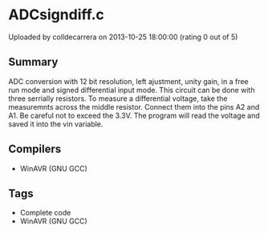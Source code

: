 # ADCsigndiff.c

Uploaded by colldecarrera on 2013-10-25 18:00:00 (rating 0 out of 5)

## Summary

ADC conversion with 12 bit resolution, left ajustment, unity gain, in a free run mode and signed differential input mode. This circuit can be done with three serrially resistors. To measure a differential voltage, take the measuremnts across the middle resistor. Connect them into the pins A2 and A1. Be careful not to exceed the 3.3V. The program will read the voltage and saved it into the vin variable.

## Compilers

- WinAVR (GNU GCC)

## Tags

- Complete code
- WinAVR (GNU GCC)
